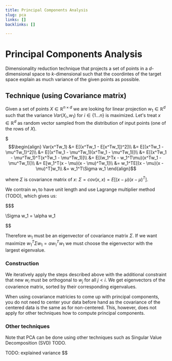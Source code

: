 ```yaml
---
title: Principal Components Analysis
slug: pca
links: []
backlinks: []

---
```


# Principal Components Analysis

Dimensionality reduction technique that projects a set of points in a
$d$-dimensional space to $k$-dimensional such that the coordintes of the target
space explain as much variance of the given points as possible.

## Technique (using Covariance matrix)

Given a set of points $X \in \mathbb{R}^{n \times d}$ we are looking for linear
projection $w_1 \in \mathbb{R}^d$ such that the variance $Var(X_{i\star}w_1)$
for $i \in \{1\dots n\}$ is maximized. Let's treat $x \in \mathbb{R}^d$ as
random vector sampled from the distribution of input points (one of the rows of
$X$).

$$$\begin{align}
Var(x^Tw_1) &= E[(x^Tw_1 - E[x^Tw_1])^2]\\
&= E[(x^Tw_1 - \mu^Tw_1)^2]\\
&= E[(x^Tw_1 - \mu^Tw_1)(x^Tw_1 - \mu^Tw_1)]\\
&= E[(x^Tw_1 - \mu^Tw_1)^T(x^Tw_1 - \mu^Tw_1)]\\
&= E[(w_1^Tx - w_1^T\mu)(x^Tw_1 - \mu^Tw_1)]\\
&= E[w_1^T(x - \mu)(x - \mu)^Tw_1]\\
&= w_1^TE[(x - \mu)(x - \mu)^T]w_1\\
&= w_1^T\Sigma w_1
\end{align}$$

where $\Sigma$ is covariance matrix of $x$: $\Sigma = cov(x, x) = E[(x − \mu)(x −
\mu)^T]$.

We contrain $w_1$ to have unit length and use Lagrange multiplier method (TODO),
which gives us:

$$$

\Sigma w\_1 = \alpha w\_1

$$

Therefore $w_1$ must be an eigenvector of covariance matrix $\Sigma$. If we want
maximize $w_1^T\Sigma w_1 = \alpha w_1^T w_1$ we must choose the eigenvector
with the largest eigenvalue.

### Construction

We iteratively apply the steps described above with the additional constraint
that new $w_i$ must be orthogonal to $w_j$ for all $j<i$. We get eigenvectors of
the covarience matrix, sorted by their corresponding eigenvalues.

When using covariance matricies to come up with principal components, you do not
need to center your data before hand as the covariance of the centered data is
the same as for non-centered. This, however, does not apply for other techniques
how to compute principal components.

### Other techniques

Note that PCA can be done using other techniques such as Singular Value
Decomposition (SVD) TODO.

TODO: explained variance
$$
